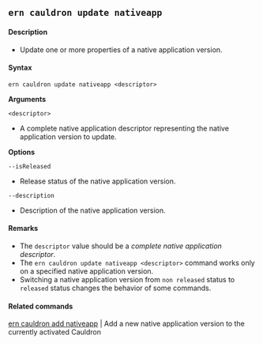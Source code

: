 ## `ern cauldron update nativeapp`

#### Description

* Update one or more properties of a native application version. 

#### Syntax

`ern cauldron update nativeapp <descriptor>`

**Arguments**

`<descriptor>`

* A complete native application descriptor representing the native application version to update.

**Options**  

`--isReleased`

* Release status of the native application version.  

`--description`  

* Description of the native application version.

#### Remarks

* The `descriptor` value should be a *complete native application descriptor*.  
* The `ern cauldron update nativeapp <descriptor>` command works only on a specified native application version.  
* Switching a native application version from `non released` status to `released` status changes the behavior of some commands.  

#### Related commands

[ern cauldron add nativeapp] | Add a new native application version to the currently activated Cauldron

[ern cauldron add nativeapp]: ../add/nativeapp.md
